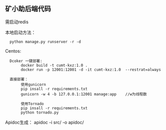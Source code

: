 <h2> 矿小助后端代码</h2>

需启动redis

本地启动方法：

      python manage.py runserver -r -d
      
      
Centos:

      Dcoker 一键部署:
           docker build -t cumt-kxz:1.0 .
           docker run -p 12001:12001 -d -it cumt-kxz:1.0  --restrat=always
      
      直接部署：
           使用gunicorn
           pip insall -r requirements.txt
           gunicorn -w 4 -b 127.0.0.1:12001 manage:app    //w为线程数
           
           使用Tornado
           pip insall -r requirements.txt
           python tornado.py
           
           
Apidoc生成：
       apidoc -i src/ -o apidoc/
       
       
       

